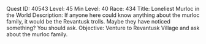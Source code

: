 Quest ID: 40543
Level: 45
Min Level: 40
Race: 434
Title: Loneliest Murloc in the World
Description: If anyone here could know anything about the murloc family, it would be the Revantusk trolls. Maybe they have noticed something? You should ask.
Objective: Venture to Revantusk Village and ask about the murloc family.
